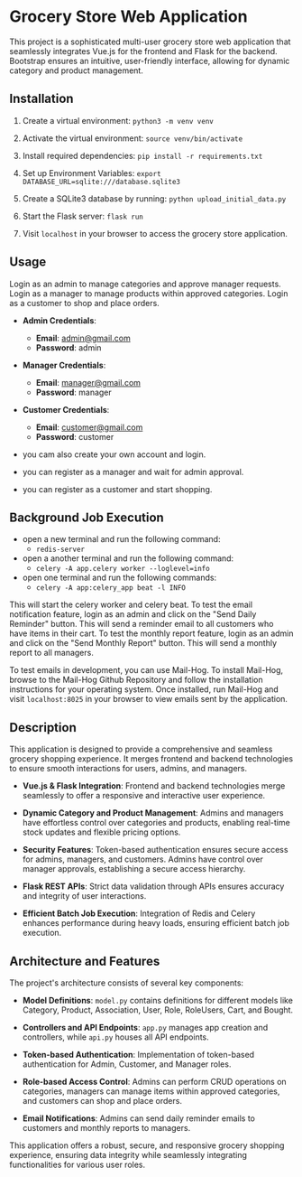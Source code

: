 # Grocery Store Web Application

This project is a sophisticated multi-user grocery store web application that seamlessly integrates Vue.js for the frontend and Flask for the backend. Bootstrap ensures an intuitive, user-friendly interface, allowing for dynamic category and product management.

## Installation

1. Create a virtual environment:
`python3 -m venv venv`

2. Activate the virtual environment:
`source venv/bin/activate`

3. Install required dependencies:
`pip install -r requirements.txt`

4. Set up Environment Variables:
`export DATABASE_URL=sqlite:///database.sqlite3`

5. Create a SQLite3 database by running:
`python upload_initial_data.py`

6. Start the Flask server:
`flask run`

7. Visit `localhost` in your browser to access the grocery store application.

## Usage
Login as an admin to manage categories and approve manager requests. Login as a manager to manage products within approved categories. Login as a customer to shop and place orders.
- **Admin Credentials**:
    - **Email**: admin@gmail.com
    - **Password**: admin
- **Manager Credentials**:
    - **Email**: manager@gmail.com
    - **Password**: manager
- **Customer Credentials**:
    - **Email**: customer@gmail.com
    - **Password**: customer

- you cam also create your own account and login.
- you can register as a manager and wait for admin approval.
- you can register as a customer and start shopping.

## Background Job Execution
- open a new terminal and run the following command:
    - `redis-server`
- open a another terminal and run the following command:
    - `celery -A app.celery worker --loglevel=info`
- open one terminal and run the following commands:
    - `celery -A app:celery_app beat -l INFO`

This will start the celery worker and celery beat.
To test the email notification feature, login as an admin and click on the "Send Daily Reminder" button. This will send a reminder email to all customers who have items in their cart. To test the monthly report feature, login as an admin and click on the "Send Monthly Report" button. This will send a monthly report to all managers.

To test emails in development, you can use Mail-Hog. To install Mail-Hog, browse to the Mail-Hog Github Repository and follow the installation instructions for your operating system. Once installed, run Mail-Hog and visit `localhost:8025` in your browser to view emails sent by the application.

## Description

This application is designed to provide a comprehensive and seamless grocery shopping experience. It merges frontend and backend technologies to ensure smooth interactions for users, admins, and managers.

- **Vue.js & Flask Integration**: Frontend and backend technologies merge seamlessly to offer a responsive and interactive user experience.

- **Dynamic Category and Product Management**: Admins and managers have effortless control over categories and products, enabling real-time stock updates and flexible pricing options.

- **Security Features**: Token-based authentication ensures secure access for admins, managers, and customers. Admins have control over manager approvals, establishing a secure access hierarchy.

- **Flask REST APIs**: Strict data validation through APIs ensures accuracy and integrity of user interactions.

- **Efficient Batch Job Execution**: Integration of Redis and Celery enhances performance during heavy loads, ensuring efficient batch job execution.

## Architecture and Features

The project's architecture consists of several key components:

- **Model Definitions**: `model.py` contains definitions for different models like Category, Product, Association, User, Role, RoleUsers, Cart, and Bought.

- **Controllers and API Endpoints**: `app.py` manages app creation and controllers, while `api.py` houses all API endpoints.

- **Token-based Authentication**: Implementation of token-based authentication for Admin, Customer, and Manager roles.

- **Role-based Access Control**: Admins can perform CRUD operations on categories, managers can manage items within approved categories, and customers can shop and place orders.

- **Email Notifications**: Admins can send daily reminder emails to customers and monthly reports to managers.

This application offers a robust, secure, and responsive grocery shopping experience, ensuring data integrity while seamlessly integrating functionalities for various user roles.

